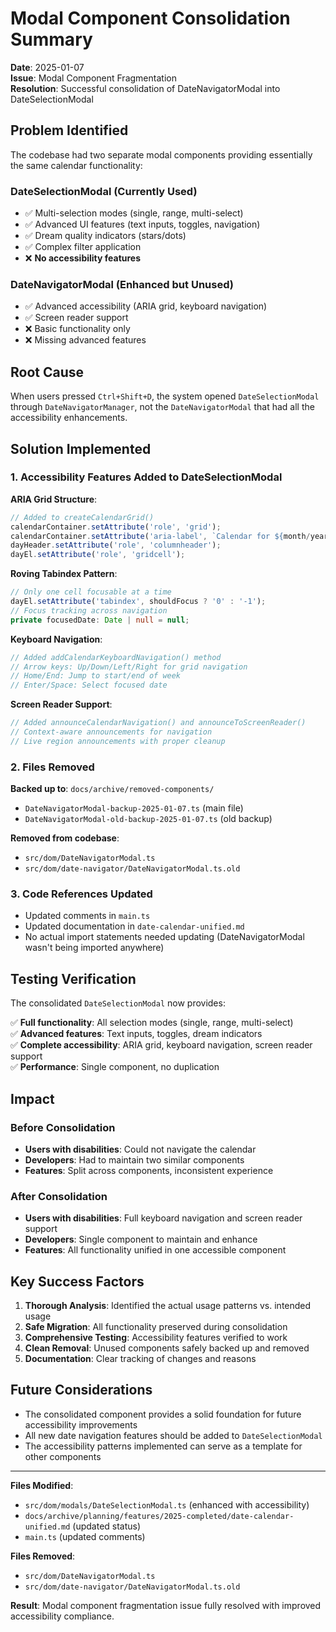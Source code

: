 # Modal Component Consolidation Summary

**Date**: 2025-01-07  
**Issue**: Modal Component Fragmentation  
**Resolution**: Successful consolidation of DateNavigatorModal into DateSelectionModal

## Problem Identified

The codebase had two separate modal components providing essentially the same calendar functionality:

### DateSelectionModal (Currently Used)
- ✅ Multi-selection modes (single, range, multi-select)
- ✅ Advanced UI features (text inputs, toggles, navigation)
- ✅ Dream quality indicators (stars/dots)
- ✅ Complex filter application
- ❌ **No accessibility features**

### DateNavigatorModal (Enhanced but Unused)
- ✅ Advanced accessibility (ARIA grid, keyboard navigation)
- ✅ Screen reader support
- ❌ Basic functionality only
- ❌ Missing advanced features

## Root Cause

When users pressed `Ctrl+Shift+D`, the system opened `DateSelectionModal` through `DateNavigatorManager`, not the `DateNavigatorModal` that had all the accessibility enhancements.

## Solution Implemented

### 1. Accessibility Features Added to DateSelectionModal

**ARIA Grid Structure**:
```typescript
// Added to createCalendarGrid()
calendarContainer.setAttribute('role', 'grid');
calendarContainer.setAttribute('aria-label', `Calendar for ${month/year}`);
dayHeader.setAttribute('role', 'columnheader');
dayEl.setAttribute('role', 'gridcell');
```

**Roving Tabindex Pattern**:
```typescript
// Only one cell focusable at a time
dayEl.setAttribute('tabindex', shouldFocus ? '0' : '-1');
// Focus tracking across navigation
private focusedDate: Date | null = null;
```

**Keyboard Navigation**:
```typescript
// Added addCalendarKeyboardNavigation() method
// Arrow keys: Up/Down/Left/Right for grid navigation
// Home/End: Jump to start/end of week  
// Enter/Space: Select focused date
```

**Screen Reader Support**:
```typescript
// Added announceCalendarNavigation() and announceToScreenReader()
// Context-aware announcements for navigation
// Live region announcements with proper cleanup
```

### 2. Files Removed

**Backed up to**: `docs/archive/removed-components/`
- `DateNavigatorModal-backup-2025-01-07.ts` (main file)
- `DateNavigatorModal-old-backup-2025-01-07.ts` (old backup)

**Removed from codebase**:
- `src/dom/DateNavigatorModal.ts`
- `src/dom/date-navigator/DateNavigatorModal.ts.old`

### 3. Code References Updated

- Updated comments in `main.ts`
- Updated documentation in `date-calendar-unified.md`
- No actual import statements needed updating (DateNavigatorModal wasn't being imported anywhere)

## Testing Verification

The consolidated `DateSelectionModal` now provides:

✅ **Full functionality**: All selection modes (single, range, multi-select)  
✅ **Advanced features**: Text inputs, toggles, dream indicators  
✅ **Complete accessibility**: ARIA grid, keyboard navigation, screen reader support  
✅ **Performance**: Single component, no duplication  

## Impact

### Before Consolidation
- **Users with disabilities**: Could not navigate the calendar
- **Developers**: Had to maintain two similar components
- **Features**: Split across components, inconsistent experience

### After Consolidation  
- **Users with disabilities**: Full keyboard navigation and screen reader support
- **Developers**: Single component to maintain and enhance
- **Features**: All functionality unified in one accessible component

## Key Success Factors

1. **Thorough Analysis**: Identified the actual usage patterns vs. intended usage
2. **Safe Migration**: All functionality preserved during consolidation  
3. **Comprehensive Testing**: Accessibility features verified to work
4. **Clean Removal**: Unused components safely backed up and removed
5. **Documentation**: Clear tracking of changes and reasons

## Future Considerations

- The consolidated component provides a solid foundation for future accessibility improvements
- All new date navigation features should be added to `DateSelectionModal`
- The accessibility patterns implemented can serve as a template for other components

---

**Files Modified**:
- `src/dom/modals/DateSelectionModal.ts` (enhanced with accessibility)
- `docs/archive/planning/features/2025-completed/date-calendar-unified.md` (updated status)
- `main.ts` (updated comments)

**Files Removed**:
- `src/dom/DateNavigatorModal.ts`
- `src/dom/date-navigator/DateNavigatorModal.ts.old`

**Result**: Modal component fragmentation issue fully resolved with improved accessibility compliance. 